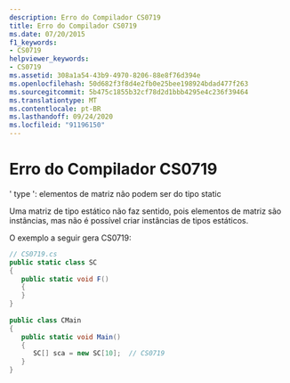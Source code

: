 ```yaml
---
description: Erro do Compilador CS0719
title: Erro do Compilador CS0719
ms.date: 07/20/2015
f1_keywords:
- CS0719
helpviewer_keywords:
- CS0719
ms.assetid: 308a1a54-43b9-4970-8206-88e8f76d394e
ms.openlocfilehash: 50d682f3f8d4e2fb0e25bee198924bdad477f263
ms.sourcegitcommit: 5b475c1855b32cf78d2d1bbb4295e4c236f39464
ms.translationtype: MT
ms.contentlocale: pt-BR
ms.lasthandoff: 09/24/2020
ms.locfileid: "91196150"
---
```

# <a name="compiler-error-cs0719"></a>Erro do Compilador CS0719

' type ': elementos de matriz não podem ser do tipo static  
  
 Uma matriz de tipo estático não faz sentido, pois elementos de matriz são instâncias, mas não é possível criar instâncias de tipos estáticos.  
  
 O exemplo a seguir gera CS0719:  
  
```csharp  
// CS0719.cs  
public static class SC  
{  
   public static void F()  
   {  
   }  
}  
  
public class CMain  
{  
   public static void Main()  
   {  
      SC[] sca = new SC[10];  // CS0719  
   }  
}  
```
